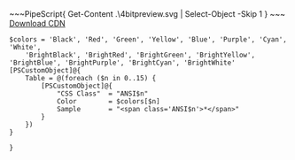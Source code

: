 <h2 style='text-align:center'>
    <span class='ColorSchemeFileName' />
</h2>

<div class='centeredText'>
~~~PipeScript{
Get-Content .\4bitpreview.svg |
    Select-Object -Skip 1
}
~~~
</div>

<div class='centeredText'>
    <a id='downloadSchemeLink' href='javascript:void(0)'>
        Download
    </a>
    <a id='cdnSchemeLink' href='javascript:void(0)'>
        CDN
    </a>
</div>

~~~PipeScript{
$colors = 'Black', 'Red', 'Green', 'Yellow', 'Blue', 'Purple', 'Cyan', 'White',
    'BrightBlack', 'BrightRed', 'BrightGreen', 'BrightYellow', 'BrightBlue', 'BrightPurple', 'BrightCyan', 'BrightWhite'
[PSCustomObject]@{    
    Table = @(foreach ($n in 0..15) {
        [PSCustomObject]@{
            "CSS Class"  = "ANSI$n"
            Color        = $colors[$n]
            Sample       = "<span class='ANSI$n'>*</span>"
        }
    })
}

}
~~~
